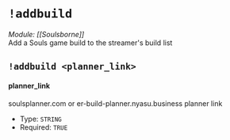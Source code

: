 # `!addbuild`
*Module: [[Soulsborne]]*<br>
Add a Souls game build to the streamer's build list
## `!addbuild <planner_link>`
#### planner_link
soulsplanner.com or er-build-planner.nyasu.business planner link
- Type: `STRING`
- Required: `TRUE`